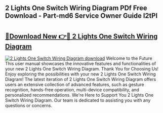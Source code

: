 ## 2 Lights One Switch Wiring Diagram PDf Free Download - Part-md6 Service Owner Guide I2tPl

# <h2><a href="http://dflq1g9.blite.top/?on=2+Lights+One+Switch+Wiring+Diagram">🔗Download New 👉🔴 2 Lights One Switch Wiring Diagram</a></h2>

[![2 Lights One Switch Wiring Diagram download](https://i.imgur.com/lujVjoI.png)](http://dflq1g9.blite.top/?on=2+Lights+One+Switch+Wiring+Diagram)
Welcome to the Future This user manual showcases the innovative features and functionalities of your new 2 Lights One Switch Wiring Diagram. Thank You for Choosing Us! Enjoy exploring the possibilities with your new 2 Lights One Switch Wiring Diagram! The latest iteration of 2 Lights One Switch Wiring Diagram offers users an extensive collection of advanced features, such as gesture recognition, hands-free operation, multi-device compatibility, and personalized recommendations. We're Here to Support You 2 Lights One Switch Wiring Diagram. Our team is dedicated to assisting you with any questions or concerns.
